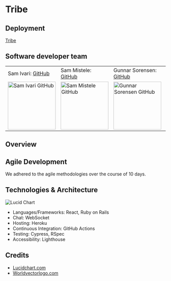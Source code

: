 # Tribe

## Deployment

[Tribe](https://fe-tribe.herokuapp.com/)

## Software developer team

<table>
    <tr>
        <td> Sam Ivari: <a href="https://github.com/samivari">GitHub</td>
        <td> Sam Mistele: <a href="https://github.com/SamusMist">GitHub</td>
        <td> Gunnar Sorensen: <a href="https://github.com/glsorensen">GitHub</td>
        <td> Eldridge Turambi: <a href="https://github.com/Eldridge-Turambi">Github</td>
        <td> Lauralyn Watson: <a href="https://github.com/lswatson16">Github</td>
        <td> Dillon Parker: <a href="https://github.com/Prkr93">Github</td>
        <td> Andrew Musselman: <a href="https://github.com/Andrew-Musselman">Github</td>
        <td> Rory Magee: <a href="https://github.com/roryemagee1">Github</td>
    </tr>
 <td><img src="https://avatars.githubusercontent.com/u/87387139?v=4" alt="Sam Ivari GitHub"
 width="150" height="auto" /></td>
 <td><img src="https://avatars.githubusercontent.com/u/89484102?v=4" alt="Sam Mistele GitHub"
 width="150" height="auto" /></td>
 <td><img src="https://avatars.githubusercontent.com/u/81265307?v=4" alt="Gunnar Sorensen GitHub"
 width="150" height="auto" /></td>
 <td><img src="https://avatars.githubusercontent.com/u/87398716?v=4" alt="Eldridge Turambi GitHub"
 width="150" height="auto" /></td>
 <td><img src="https://avatars.githubusercontent.com/u/93230374?v=4" alt="Lauralyn Watson GitHub"
 width="150" height="auto" /></td>
 <td><img src="https://avatars.githubusercontent.com/u/90285348?v=4" alt="Dillon Parker GitHub"
 width="150" height="auto" /></td>
 <td><img src="https://avatars.githubusercontent.com/u/92277979?v=4" alt="Andrew Musselman GitHub"
 width="150" height="auto" /></td>
 <td><img src="https://avatars.githubusercontent.com/u/92283709?v=4" alt="Rory Magee GitHub"
 width="150" height="auto" /></td>
</table>

## Overview

## Agile Development

We adhered to the agile methodologies over the course of 10 days.

## Technologies & Architecture

![Lucid Chart](https://user-images.githubusercontent.com/93230374/170495899-edd6d611-6a8e-4549-a304-57b8b00956e5.png)

- Languages/Frameworks: React, Ruby on Rails
- Chat: WebSocket
- Hosting: Heroku
- Continuous Integration: GitHub Actions
- Testing: Cypress, RSpec
- Accessibility: Lighthouse

## Credits
- [Lucidchart.com](http://www.lucidchart.com)
- [Worldvectorlogo.com](http://worldvectorlogo.com/)
